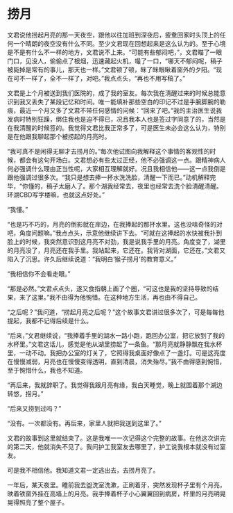 # 捞月

文君说他捞起月亮的那一天夜空，跟他以往加班到深夜后，疲惫回家时头顶上的任何一个晴朗的夜空没有什么不同。至少文君现在回想起来是这么认为的。至于心境是不是有什么不一样的地方，文君说不上来。“可能有些郁闷吧，”，文君瞄了一眼门口，见没人，偷偷点了根烟，迅速藏起火机，嘬了一口，“哪天不郁闷呢，稿子被毙掉是常有的事儿，那天也一样。”文君顿了顿，眯了眯眼瞅着窗外的夕阳。“现在可不一样了，全不一样了，对吧。”我点点头，“再也不用写稿了。”

文君是上个月被送到我们医院的，成了我的室友。每次我在清醒过来的时候总能意识到我又丢失了某段记忆和时间。唯一能填补那些空白的印记不过是手腕脚腕的勒痕，最近一个月又多了文君不带任何感情的问候：“回来了吧。”我的主治医生说我发病时特别狂躁，绑住我也是迫不得已，况且我本人也是签过字同意了的，当然是在我清醒的时候签的。我觉得文君比我正常多了，可是医生未必会这么认为，特别是在他跟我聊起那个被捞起的月亮时。

“我可真不是闲得无聊才去捞月的。”每次他试图向我解释这个事情的客观性的时候，都会有这句开场白。文君想必有些太过正经，他不必强调这一点。跟精神病人何必强调什么理由正当性呢，大家相互理解就好。况且我相信他——这一点我倒是跟他强调过很多次。“我只是想去捧一抔水洗洗脸，清醒一下而已。”动机解释完毕，“你懂的，稿子太磨人了。那个湖我经常去，夜里也经常去洗个脸清醒清醒。环湖CBD写字楼嘛，也就这点好处。”

“我懂。”

“也是巧不巧的，月亮的倒影就在岸边，在我捧起的那抔水里。这也没啥奇怪的对吧，角度问题嘛。”我点点头，示意他继续讲下去。“可就在这捧起的水快被我扑到脸上的时候，我突然意识到这月亮不对劲，我是说我手里的月亮。角度变了，湖里的月亮没了，月亮还在我手里。我站起来，它还在。我背对湖面，它还在。”文君又陷入了沉思。许久后继续说道：“我明白‘猴子捞月’的教育意义。”

“我相信你不会看走眼。”

“那是必然。”文君点点头，遂又食指朝上画了个圈，“可这也是我的坚持导致的结果，来了这里。”我不由得为他惋惜。在这种地方生活，再也由不得自己。

“之后呢？”我问道，“捞起月亮之后呢？”这个故事文君讲过很多次了，可是每每他提起，我都不记得后续是什么。

“后来，”文君继续说，“我捧着手里的湖水一路小跑，跑回办公室，把它放到了我的水杯里。”文君这话儿，感觉是他从湖里捞起了一条鱼。“那月亮就静静飘在我水杯里，一动不动。我把办公室的灯关了，它照得我桌面好像点了一盏灯。可是这亮度在慢慢减弱，月亮也在慢慢变得透明，直到清晨，消失殆尽。”我不由得感到惋惜，至于惋惜什么，我也不知道。

“再后来，我就辞职了。我觉得我跟月亮有缘，我白天睡觉，晚上就围着那个湖边转悠，捞月。”

“后来又捞到过吗？”

“没有。一次都没有。再后来，家里人就把我送到这里了。”

文君的故事到这里就结束了。这是我唯一一次记得这个完整的故事。在他这次讲完的第二天，他就消失不见了。我问护工我室友去哪里了，护工说我根本就没有过室友。

可是我不相信他。我知道文君一定逃出去，去捞月亮了。

一年后，某天夜里。睡前我去盥洗室洗漱，正刷着牙，突然发现杯子里有个月亮，映着铁窗外挂在高墙上的月亮。我手捧着杯子小心翼翼回到病房，杯里的月亮明晃晃得照亮了整个屋子。
